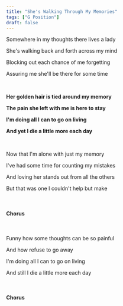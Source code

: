 ```yaml
---
title: "She's Walking Through My Memories"
tags: ["G Position"]
draft: false
---
```


Somewhere in my thoughts there lives a lady

She's walking back and forth across my mind

Blocking out each chance of me forgetting

Assuring me she'll be there for some time

<br>

**Her golden hair is tied around my memory**

**The pain she left with me is here to stay**

**I'm doing all I can to go on living**

**And yet I die a little more each day**

<br>

Now that I'm alone with just my memory

I've had some time for counting my mistakes

And loving her stands out from all the others

But that was one I couldn't help but make

<br>

#### Chorus

<br>

Funny how some thoughts can be so painful

And how refuse to go away

I'm doing all I can to go on living

And still I die a little more each day

<br>

#### Chorus
